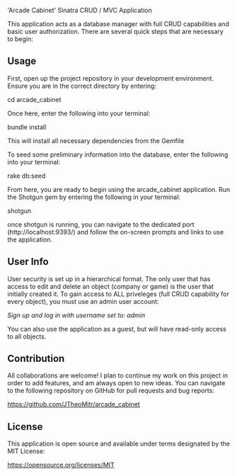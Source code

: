 'Arcade Cabinet' Sinatra CRUD / MVC Application

This application acts as a database manager with full CRUD capabilities and basic user authorization.  There are several quick steps that are necessary to begin:

Usage
-----

First, open up the project repository in your development environment.  Ensure you are in the correct directory by entering:

cd arcade_cabinet

Once here, enter the following into your terminal:

bundle install

This will install all necessary dependencies from the Gemfile

To seed some preliminary information into the database, enter the following into your terminal:

rake db:seed

From here, you are ready to begin using the arcade_cabinet application.  Run the Shotgun gem by entering the following in your terminal:

shotgun

once shotgun is running, you can navigate to the dedicated port (http://localhost:9393/) and follow the on-screen prompts and links to use the application.

User Info
------------

User security is set up in a hierarchical format.  The only user that has access to edit and delete an object (company or game) is the user that initially created it.  To gain access to ALL priveleges (full CRUD capability for every object), you must use an admin user account:

*Sign up and log in with username set to: admin*

You can also use the application as a guest, but will have read-only access to all objects.

Contribution
------------

All collaborations are welcome! I plan to continue my work on this project in order to add features, and am always open to new ideas. You can navigate to the following repository on GitHub for pull requests and bug reports:

https://github.com/JTheoMitr/arcade_cabinet

License
-------

This application is open source and available under terms designated by the MIT License:

https://opensource.org/licenses/MIT